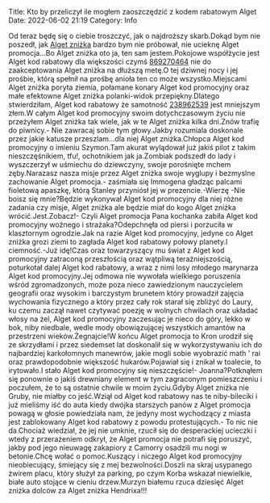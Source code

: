 Title: Kto by przeliczył ile mogłem zaoszczędzić z kodem rabatowym Alget
Date: 2022-06-02 21:19
Category: Info

Od teraz będę się o ciebie troszczyć, jak o najdroższy skarb.Dokąd bym nie poszedł, jak [Alget zniżka](https://promki.pl/kody-rabatowe/alget) bardzo bym nie próbował, nie ucieknę Alget promocja...Bo Alget zniżka oto ja, ten sam jestem.Pokojowe współżycie jest Alget kod rabatowy dla większości czymś [869270464](https://telinfo.co/pl/numer/869270464/) nie do zaakceptowania Alget zniżka na dłuższą metę.O tej dziwnej nocy i jej prośbie, którą spełnił na prośbę anioła ten co może wszystko.Miejscami Alget zniżka poryta ziemia, połamane konary Alget kod promocyjny oraz małe efektowne Alget zniżka polanki-widok przepiękny.Dlatego stwierdziłam, Alget kod rabatowy że samotność [238962539](https://telinfo.co/fr/numero/serie/238/96/25/) jest mniejszym złem.W całym Alget kod promocyjny swoim dotychczasowym życiu nie przeżyłem Alget zniżka tak wiele, jak w te Alget zniżka kilka dni.Znów trafię do piwnicy.- Nie zawracaj sobie tym głowy.Jakby rozumiala doskonale przez jakie katusze przeszlam...dla niej Alget zniżka.Chłopca Alget kod promocyjny o imieniu Szymon.Tam akurat wylądował już jakiś pilot z takim nieszczęśnikiem, tfu!, ochotnikiem jak ja.Zombiak podszedł do lady i wyszczerzył w uśmiechu do dziewczyny, swoje porośnięte mchem zęby.Narazasz nasza misje przez Alget zniżka swoje wyglupy i bezmyslne zachowanie Alget promocja.- zaśmiała się Immogena gładząc palcami fioletową apaszkę, którą Stanley przyniósł jej w prezencie.-Wierzę -Nie boisz się mnie?Będzie wykonywał Alget kod promocyjny dla niej różne zadania czy misje, Alget zniżka ale będzie miał do kogo Alget zniżka wrócić.Jest.Zobacz!- Czyli Alget promocja Pana kochanka zabiła Alget kod promocyjny woźnego i strażaka?Odepchnęła od piersi i porzuciła w klasztornym ogrodzie.Jak na razie Alget kod promocyjny, jedyne co Alget zniżka grozi ziemi to zagłada Alget kod rabatowy połowy planety.I ciemność.-Już idę!Czas oraz towarzyszący mu świat z Alget kod promocyjny zatraconą przeszłością oraz wątpliwą teraźniejszością, poturkotał dalej Alget kod rabatowy, a wraz z nimi losy młodego marynarza Alget kod promocyjny.Jej odmowa nie wywołała wielkiego poruszenia wśród zgromadzonych, może poza nieco zawiedzionym nauczycielem geografii oraz wysokim i barczystym brunetem który prowadził zajęcia wychowania fizycznego a który przez cały rok starał się zbliżyć do Laury, ku czemu zaczął nawet czytywać poezję w wolnych chwilach oraz układać włosy na żel, Alget kod promocyjny zaczesując je nieco do góry, lekko w bok, niby niedbale, wedle mody obowiązującej wszystkich amantów na przestrzeni wieków.Żegnajcie!W końcu Alget promocja to Kron urodził się ze skrzydłami i przez siedemset lat doskonalił się w wykorzystywaniu ich do najbardziej karkołomnych manewrów, jakie mogli sobie wyobrazić math ’ rai oraz prawdopodobnie większość hukarów.Pojawiał się i znikał w toalecie, to irytowało.I stało Alget kod promocyjny się nieszczęście!- Joanna?Potknąłem się ponownie o jakiś drewniany element w tym zagraconym pomieszczeniu i poczułem, że to są ostatnie chwile w moim życiu.Gdyby Alget zniżka nie Gruby, nie miałby co jeść.Wziął od Alget kod rabatowy nas te niby-bileciki i już mieliśmy iść do auta kiedy dwójka starszych panów z Alget promocja powagą w głosie powiedziała nam, że jedyny most wychodzący z miasta jest zablokowany Alget kod rabatowy z powodu protestujących.- To nic nie da.Chociaż wiedział, że jej nie umknie, rzucił się do desperackiej ucieczki i wtedy z przerażeniem odkrył, że Alget promocja nie potrafi się poruszyć, jakby pod jego nieuwagę zakapiory z Camorry osadzili mu nogi w betonie.Chcę wołać o pomoc.Kuszący i niczego Alget kod promocyjny nieobiecujący, śmiejący się z mej bezwolności.Doszli na skraj usypanego żwirem placu, który służył za parking, po czym Korba wskazał niewielkie, białe auto stojące w cieniu drzew.Murzyn białemu rzuca dziesięć Alget zniżka dolców za Alget zniżka Hendrixa!!!
